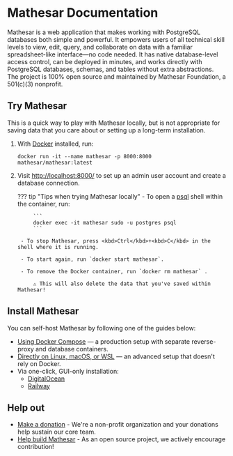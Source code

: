 # Mathesar Documentation

Mathesar is a web application that makes working with PostgreSQL databases both simple and powerful. It empowers users of all technical skill levels to view, edit, query, and collaborate on data with a familiar spreadsheet-like interface—no code needed. It has native database-level access control, can be deployed in minutes, and works directly with PostgreSQL databases, schemas, and tables without extra abstractions. The project is 100% open source and maintained by Mathesar Foundation, a 501(c)(3) nonprofit.

## Try Mathesar

This is a quick way to play with Mathesar locally, but is not appropriate for saving data that you care about or setting up a long-term installation.

1. With [Docker](https://docs.docker.com/get-docker/) installed, run:

    ```
    docker run -it --name mathesar -p 8000:8000 mathesar/mathesar:latest
    ```

2. Visit [http://localhost:8000/](http://localhost:8000/) to set up an admin user account and create a database connection.

    ??? tip "Tips when trying Mathesar locally"
        - To open a [psql](https://www.postgresql.org/docs/current/app-psql.html) shell within the container, run:

            ```
            docker exec -it mathesar sudo -u postgres psql
            ```

        - To stop Mathesar, press <kbd>Ctrl</kbd>+<kbd>C</kbd> in the shell where it is running.

        - To start again, run `docker start mathesar`.

        - To remove the Docker container, run `docker rm mathesar` .

            ⚠️ This will also delete the data that you've saved within Mathesar!

## Install Mathesar

You can self-host Mathesar by following one of the guides below:

- [Using Docker Compose](./administration/install-via-docker-compose.md) — a production setup with separate reverse-proxy and database containers.
- [Directly on Linux, macOS, or WSL](./administration/install-from-scratch.md) — an advanced setup that doesn't rely on Docker.
- Via one-click, GUI-only installation:
    - [DigitalOcean](./administration/install-digitalocean.md)
    - [Railway](./administration/install-railway.md)

## Help out

- [Make a donation](https://mathesar.org/donate) - We're a non-profit organization and your donations help sustain our core team.
- [Help build Mathesar](https://github.com/mathesar-foundation/mathesar/blob/develop/CONTRIBUTING.md) - As an open source project, we actively encourage contribution!
